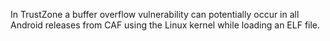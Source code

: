 In TrustZone a buffer overflow vulnerability can potentially occur in all Android releases from CAF using the Linux kernel while loading an ELF file.